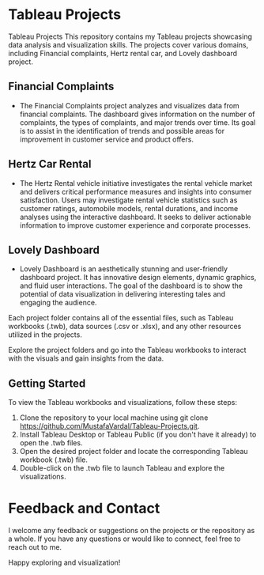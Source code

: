 # Tableau Projects
Tableau Projects
This repository contains my Tableau projects showcasing data analysis and visualization skills. The projects cover various domains, including Financial complaints, Hertz rental car, and Lovely dashboard project.

## __Financial Complaints__

- The Financial Complaints project analyzes and visualizes data from financial complaints. The dashboard gives information on the number of complaints, the types of complaints, and major trends over time. Its goal is to assist in the identification of trends and possible areas for improvement in customer service and product offers.

## __Hertz Car Rental__

- The Hertz Rental vehicle initiative investigates the rental vehicle market and delivers critical performance measures and insights into consumer satisfaction. Users may investigate rental vehicle statistics such as customer ratings, automobile models, rental durations, and income analyses using the interactive dashboard. It seeks to deliver actionable information to improve customer experience and corporate processes.

## __Lovely Dashboard__

- Lovely Dashboard is an aesthetically stunning and user-friendly dashboard project. It has innovative design elements, dynamic graphics, and fluid user interactions. The goal of the dashboard is to show the potential of data visualization in delivering interesting tales and engaging the audience.

Each project folder contains all of the essential files, such as Tableau workbooks (.twb), data sources (.csv or .xlsx), and any other resources utilized in the projects.

Explore the project folders and go into the Tableau workbooks to interact with the visuals and gain insights from the data.

## Getting Started
To view the Tableau workbooks and visualizations, follow these steps:

1. Clone the repository to your local machine using git clone https://github.com/MustafaVardal/Tableau-Projects.git.
2. Install Tableau Desktop or Tableau Public (if you don't have it already) to open the .twb files.
3. Open the desired project folder and locate the corresponding Tableau workbook (.twb) file.
4. Double-click on the .twb file to launch Tableau and explore the visualizations.

# Feedback and Contact
I welcome any feedback or suggestions on the projects or the repository as a whole. If you have any questions or would like to connect, feel free to reach out to me.

Happy exploring and visualization!

    
